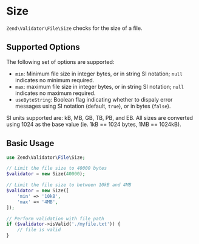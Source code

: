 # Size

`Zend\Validator\File\Size` checks for the size of a file.

## Supported Options

The following set of options are supported:

- `min`: Minimum file size in integer bytes, or in string SI notation; `null`
  indicates no minimum required.
- `max`: maximum file size in integer bytes, or in string SI notation; `null`
  indicates no maximum required.
- `useByteString`: Boolean flag indicating whether to dispaly error messages
  using SI notation (default, `true`), or in bytes (`false`).

SI units supported are: kB, MB, GB, TB, PB, and EB. All sizes are converted
using 1024 as the base value (ie. 1kB == 1024 bytes, 1MB == 1024kB).

## Basic Usage

```php
use Zend\Validator\File\Size;

// Limit the file size to 40000 bytes
$validator = new Size(40000);

// Limit the file size to between 10kB and 4MB
$validator = new Size([
    'min' => '10kB',
    'max' => '4MB',
]);

// Perform validation with file path
if ($validator->isValid('./myfile.txt')) {
    // file is valid
}
```
